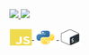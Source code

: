 
 <div>
  <a href="https://linktr.ee/lima.s.rodolfo">
  <img height="180em" src="https://github-readme-stats.vercel.app/api?username=limasrodolfo&show_icons=true&include_all_commits=true&count_private=true"/>
  <img height="180em" src="https://github-readme-stats.vercel.app/api/top-langs/?username=limasrodolfo&layout=compact&langs_count=7&"/>
</div>
  
<div style="display: inline_block"><br>
  <img align="center" alt="Js" height="30" width="40" src="https://raw.githubusercontent.com/devicons/devicon/master/icons/javascript/javascript-plain.svg">
  <img align="center" alt="Python" height="30" width="40" src="https://raw.githubusercontent.com/devicons/devicon/master/icons/python/python-original.svg">
  <img align="center" alt="Bash" height="30" width="40" src="https://github.com/devicons/devicon/blob/master/icons/bash/bash-original.svg">
</div>
